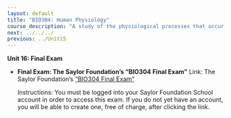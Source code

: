 ```yaml
---
layout: default
title: "BIO304: Human Physiology"
course_description: "A study of the physiological processes that occur within the human body, with particular attention on enzyme activity, cell signaling, metabolic processes, protein synthesis, and movement."
next: ../../../
previous: ../Unit15
---
```

**Unit 16: Final Exam** <span id="16"></span> 
-   **Final Exam: The Saylor Foundation’s “BIO304 Final Exam”**
    Link: The Saylor Foundation’s [“BIO304 Final
    Exam”](http://school.saylor.org/mod/quiz/view.php?id=1172)  
      
     Instructions: You must be logged into your Saylor Foundation School
    account in order to access this exam. If you do not yet have an
    account, you will be able to create one, free of charge, after
    clicking the link.


